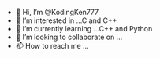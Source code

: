 - 👋 Hi, I’m @KodingKen777
- 👀 I’m interested in ...C and C++
- 🌱 I’m currently learning ...C++ and Python
- 💞️ I’m looking to collaborate on ...
- 📫 How to reach me ...

<!---
KodingKen777/KodingKen777 is a ✨ special ✨ repository because its `README.md` (this file) appears on your GitHub profile.
You can click the Preview link to take a look at your changes.
--->
